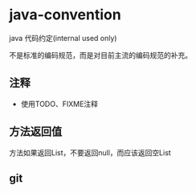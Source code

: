 # java-convention
java 代码约定(internal used only)

不是标准的编码规范，而是对目前主流的编码规范的补充。

## 注释

- 使用TODO、FIXME注释


## 方法返回值

方法如果返回List，不要返回null，而应该返回空List

## git

